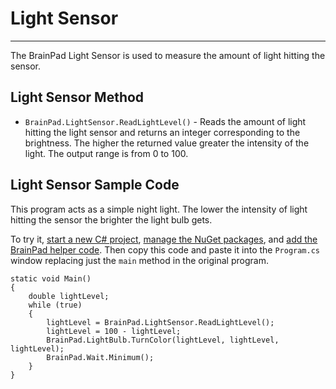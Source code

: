 # Light Sensor
---
The BrainPad Light Sensor is used to measure the amount of light hitting the sensor.

## Light Sensor Method

* `BrainPad.LightSensor.ReadLightLevel()` - Reads the amount of light hitting the light sensor and returns an integer corresponding to the brightness. The higher the returned value greater the intensity of the light. The output range is from 0 to 100.

## Light Sensor Sample Code
This program acts as a simple night light. The lower the intensity of light hitting the sensor the brighter the light bulb gets.

To try it, [start a new C# project](../csharp/intro.md#start-a-new-project), [manage the NuGet packages](../csharp/intro.md#manage-the-nuget-packages), and [add the BrainPad helper code](../csharp/intro.md#add-the-brainpad-helper-code). Then copy this code and paste it into the `Program.cs` window replacing just the `main` method in the original program.

```
static void Main()
{
    double lightLevel;
    while (true)
    {
        lightLevel = BrainPad.LightSensor.ReadLightLevel();
        lightLevel = 100 - lightLevel;
        BrainPad.LightBulb.TurnColor(lightLevel, lightLevel, lightLevel);
        BrainPad.Wait.Minimum();
    }
}
```
